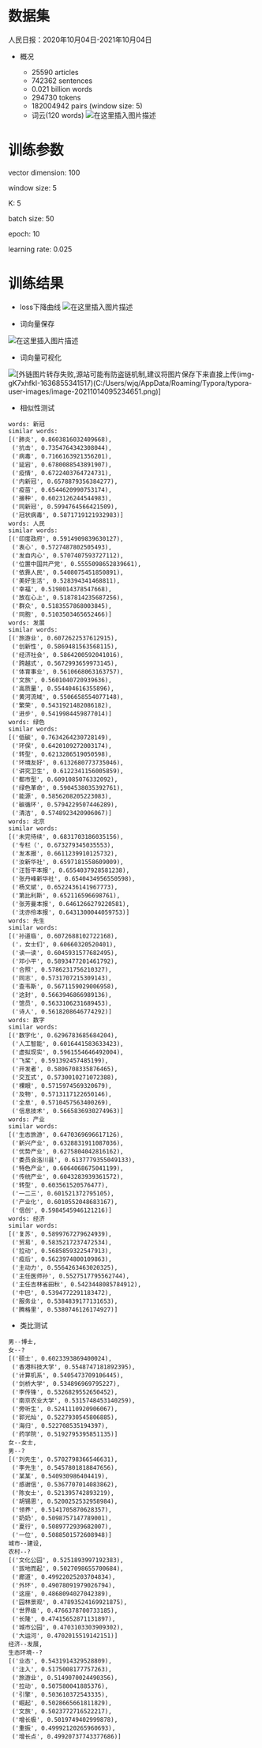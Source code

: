 # 数据集

人民日报：2020年10月04日-2021年10月04日

- 概况

  - 25590 articles
  - 742362 sentences
  - 0.021 billion words
  - 294730 tokens
  - 182004942 pairs (window size: 5)
  -  词云(120 words)
![在这里插入图片描述](https://img-blog.csdnimg.cn/a9531ef3728c436faeedf112fb7dc0fa.jpg?x-oss-process=image/watermark,type_ZHJvaWRzYW5zZmFsbGJhY2s,shadow_50,text_Q1NETiBA5q2l5q2l5ZKP5YeJ5aSp,size_20,color_FFFFFF,t_70,g_se,x_16#pic_center)

# 训练参数

vector dimension: 100

window size: 5

K: 5

batch size: 50

epoch: 10

learning rate: 0.025

# 训练结果

- loss下降曲线
![在这里插入图片描述](https://img-blog.csdnimg.cn/3e9d7ea70f1b4abf9fe648804473744e.png?x-oss-process=image/watermark,type_ZHJvaWRzYW5zZmFsbGJhY2s,shadow_50,text_Q1NETiBA5q2l5q2l5ZKP5YeJ5aSp,size_19,color_FFFFFF,t_70,g_se,x_16#pic_center)

- 词向量保存

![在这里插入图片描述](https://img-blog.csdnimg.cn/9329d2a3667f44fc97aaa2515407a402.png)

- 词向量可视化

![\[外链图片转存失败,源站可能有防盗链机制,建议将图片保存下来直接上传(img-gK7xhfkI-1636855341517)(C:/Users/wjq/AppData/Roaming/Typora/typora-user-images/image-20211014095234651.png)\]](https://img-blog.csdnimg.cn/2ea7d60953664bb5befca2e73e4e30eb.png?x-oss-process=image/watermark,type_ZHJvaWRzYW5zZmFsbGJhY2s,shadow_50,text_Q1NETiBA5q2l5q2l5ZKP5YeJ5aSp,size_19,color_FFFFFF,t_70,g_se,x_16)


- 相似性测试

```
words: 新冠
similar words:
[('肺炎', 0.8603816032409668),
 ('抗击', 0.7354764342308044),
 ('病毒', 0.7166163921356201),
 ('延宕', 0.6780088543891907),
 ('疫情', 0.6722403764724731),
 ('内新冠', 0.6578879356384277),
 ('疫苗', 0.6544620990753174),
 ('接种', 0.6023126244544983),
 ('同新冠', 0.5994764566421509),
 ('冠状病毒', 0.5871719121932983)]
words: 人民
similar words:
[('印度政府', 0.5914909839630127),
 ('衷心', 0.5727487802505493),
 ('发自内心', 0.5707407593727112),
 ('位置中国共产党', 0.5555098652839661),
 ('依靠人民', 0.5408075451850891),
 ('美好生活', 0.528394341468811),
 ('幸福', 0.5198014378547668),
 ('放在心上', 0.5187814235687256),
 ('群众', 0.5183557868003845),
 ('同胞', 0.5103503465652466)]
words: 发展
similar words:
[('旅游业', 0.6072622537612915),
 ('创新性', 0.5869481563568115),
 ('经济社会', 0.5864200592041016),
 ('跨越式', 0.5672993659973145),
 ('体育事业', 0.5610668063163757),
 ('文旅', 0.5601040720939636),
 ('高质量', 0.554404616355896),
 ('黄河流域', 0.5506658554077148),
 ('繁荣', 0.5431921482086182),
 ('进步', 0.5419984459877014)]
words: 绿色
similar words:
[('低碳', 0.7634264230728149),
 ('环保', 0.6420109272003174),
 ('转型', 0.6213286519050598),
 ('环境友好', 0.6132680773735046),
 ('讲究卫生', 0.6122341156005859),
 ('都市型', 0.6091085076332092),
 ('绿色革命', 0.5904538035392761),
 ('能源', 0.5856208205223083),
 ('碳循环', 0.5794229507446289),
 ('清洁', 0.5748923420906067)]
words: 北京
similar words:
[('未完待续', 0.6831703186035156),
 ('专栏（', 0.673279345035553),
 ('发本报', 0.6611239910125732),
 ('汝新华社', 0.6597181558609009),
 ('汪哲平本报', 0.6554037928581238),
 ('张丹峰新华社', 0.6540434956550598),
 ('杨文斌', 0.6522436141967773),
 ('第比利斯', 0.652116596698761),
 ('张芳曼本报', 0.6461266279220581),
 ('沈亦伶本报', 0.6431300044059753)]
words: 先生
similar words:
[('孙道临', 0.6072688102722168),
 ('，女士们', 0.60660320520401),
 ('读一读', 0.6045931577682495),
 ('邓小平', 0.5893477201461792),
 ('合照', 0.5786231756210327),
 ('同志', 0.5731707215309143),
 ('查韦斯', 0.5671159029006958),
 ('这封', 0.5663946866989136),
 ('馆员', 0.5633106231689453),
 ('诗人', 0.5618208646774292)]
words: 数字
similar words:
[('数字化', 0.6296783685684204),
 ('人工智能', 0.6016441583633423),
 ('虚拟现实', 0.5961554646492004),
 ('飞桨', 0.591392457485199),
 ('开发者', 0.5806708335876465),
 ('交互式', 0.5730010271072388),
 ('裸眼', 0.5715974569320679),
 ('及物', 0.5713117122650146),
 ('全息', 0.5710457563400269),
 ('信息技术', 0.5665836930274963)]
words: 产业
similar words:
[('生态旅游', 0.6470369696617126),
 ('新兴产业', 0.6328831911087036),
 ('优势产业', 0.6275804042816162),
 ('委员会洛川县', 0.6137779355049133),
 ('特色产业', 0.6064068675041199),
 ('传统产业', 0.6043283939361572),
 ('转型', 0.603561520576477),
 ('一二三', 0.601521372795105),
 ('产业化', 0.6010552048683167),
 ('信创', 0.5984545946121216)]
words: 经济
similar words:
[('复苏', 0.5899767279624939),
 ('贸易', 0.5835217237472534),
 ('拉动', 0.5685859322547913),
 ('疫后', 0.5623974800109863),
 ('主动力', 0.5564263463020325),
 ('主任医师孙', 0.5527517795562744),
 ('主任吉林省田秋', 0.5423448085784912),
 ('中巴', 0.5394772291183472),
 ('服务业', 0.5384839177131653),
 ('腾格里', 0.5380746126174927)]
```

- 类比测试

```
男--博士,
女--?
[('硕士', 0.6023393869400024),
 ('香港科技大学', 0.5548747181892395),
 ('计算机系', 0.5405473709106445),
 ('剑桥大学', 0.534896969795227),
 ('李传锋', 0.5326829552650452),
 ('南京农业大学', 0.5315748453140259),
 ('旁听生', 0.5241110920906067),
 ('郭光灿', 0.5227930545806885),
 ('海归', 0.522708535194397),
 ('药学院', 0.5192795395851135)]
女--女士,
男--?
[('刘先生', 0.5702798366546631),
 ('李先生', 0.5457801818847656),
 ('某某', 0.540930986404419),
 ('感谢信', 0.5367707014083862),
 ('陈女士', 0.521395742893219),
 ('胡锡恩', 0.5200252532958984),
 ('领养', 0.5141705870628357),
 ('奶奶', 0.5098757147789001),
 ('夏行', 0.5089772939682007),
 ('一位', 0.5088501572608948)]
城市--建设,
农村--?
[('文化公园', 0.5251893997192383),
 ('拔地而起', 0.5027098655700684),
 ('廊道', 0.49922025203704834),
 ('外环', 0.49078091979026794),
 ('这座', 0.4868094027042389),
 ('园林景观', 0.47893524169921875),
 ('世界级', 0.4766378700733185),
 ('长隆', 0.47415652871131897),
 ('城市公园', 0.4703103303909302),
 ('大运河', 0.4702015519142151)]
经济--发展,
生态环境--?
[('业态', 0.5431914329528809),
 ('注入', 0.5175008177757263),
 ('旅游业', 0.5149070024490356),
 ('拉动', 0.507580041885376),
 ('引擎', 0.503610372543335),
 ('崛起', 0.5028665661811829),
 ('文旅', 0.5023772716522217),
 ('增长极', 0.5019749402999878),
 ('重振', 0.49992120265960693),
 ('增长点', 0.49920737743377686)]
```


